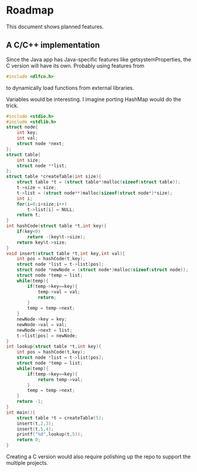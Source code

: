 Roadmap
===

This document shows planned features.

## A C/C++ implementation
Since the Java app has Java-specific features like getsystemProperties, the C version will have its own.
Probably using features from

~~~~C
#include <dlfcn.h>
~~~~

to dynamically load functions from external libraries.

Variables would be interesting. I imagine porting HashMap would do the trick.
~~~~C
#include <stdio.h>
#include <stdlib.h>
struct node{
    int key;
    int val;
    struct node *next;
};
struct table{
    int size;
    struct node **list;
};
struct table *createTable(int size){
    struct table *t = (struct table*)malloc(sizeof(struct table));
    t->size = size;
    t->list = (struct node**)malloc(sizeof(struct node*)*size);
    int i;
    for(i=0;i<size;i++)
        t->list[i] = NULL;
    return t;
}
int hashCode(struct table *t,int key){
    if(key<0)
        return -(key%t->size);
    return key%t->size;
}
void insert(struct table *t,int key,int val){
    int pos = hashCode(t,key);
    struct node *list = t->list[pos];
    struct node *newNode = (struct node*)malloc(sizeof(struct node));
    struct node *temp = list;
    while(temp){
        if(temp->key==key){
            temp->val = val;
            return;
        }
        temp = temp->next;
    }
    newNode->key = key;
    newNode->val = val;
    newNode->next = list;
    t->list[pos] = newNode;
}
int lookup(struct table *t,int key){
    int pos = hashCode(t,key);
    struct node *list = t->list[pos];
    struct node *temp = list;
    while(temp){
        if(temp->key==key){
            return temp->val;
        }
        temp = temp->next;
    }
    return -1;
}
int main(){
    struct table *t = createTable(5);
    insert(t,2,3);
    insert(t,5,4);
    printf("%d",lookup(t,5));
    return 0;
}
~~~~

Creating a C version would also require polishing up the repo to support the multiple projects.
